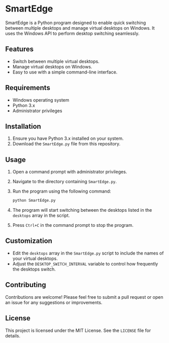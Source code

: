 # SmartEdge

SmartEdge is a Python program designed to enable quick switching between multiple desktops and manage virtual desktops on Windows. It uses the Windows API to perform desktop switching seamlessly.

## Features

- Switch between multiple virtual desktops.
- Manage virtual desktops on Windows.
- Easy to use with a simple command-line interface.

## Requirements

- Windows operating system
- Python 3.x
- Administrator privileges

## Installation

1. Ensure you have Python 3.x installed on your system.
2. Download the `SmartEdge.py` file from this repository.

## Usage

1. Open a command prompt with administrator privileges.
2. Navigate to the directory containing `SmartEdge.py`.
3. Run the program using the following command:

   ```bash
   python SmartEdge.py
   ```

4. The program will start switching between the desktops listed in the `desktops` array in the script.
5. Press `Ctrl+C` in the command prompt to stop the program.

## Customization

- Edit the `desktops` array in the `SmartEdge.py` script to include the names of your virtual desktops.
- Adjust the `DESKTOP_SWITCH_INTERVAL` variable to control how frequently the desktops switch.

## Contributing

Contributions are welcome! Please feel free to submit a pull request or open an issue for any suggestions or improvements.

## License

This project is licensed under the MIT License. See the `LICENSE` file for details.
